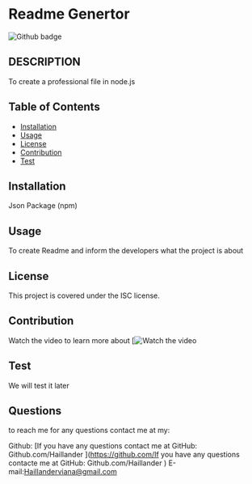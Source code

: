  # Readme Genertor
  ![Github badge](https://img.shields.io/badge/license-ISC-blue)

## DESCRIPTION
To create a professional file in node.js 

## Table of Contents

* [Installation](#installation)
* [Usage](#usage)
* [License](#license)
* [Contribution](#contribution)
* [Test](#test)

## Installation
Json Package (npm)

## Usage
To create Readme and inform the  developers what the project is about

## License

  This project is covered under the ISC license.
  

## Contribution
 Watch the video to learn more about [![Watch the video](https://drive.google.com/file/d/1RCVEAX6oO8eDxCrwZuKhdutc-r5ULJkC/view?usp=share_link)

## Test
We will test it later


## Questions

to reach me for any questions contact me at my:

Github: [If you have any questions contact me at GitHub: Github.com/Haillander ](https://github.com/If you have any questions contacte me at GitHub: Github.com/Haillander )
E-mail:Haillanderviana@gmail.com

